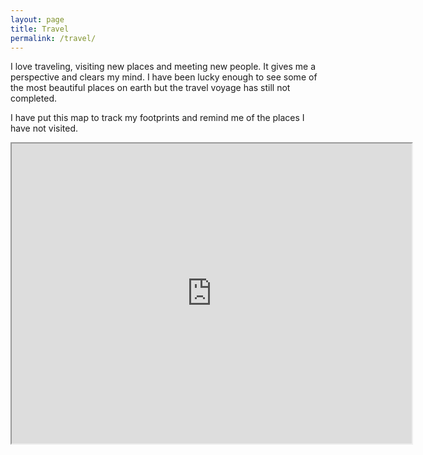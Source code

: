 ```yaml
---
layout: page
title: Travel
permalink: /travel/
---
```


I love traveling, visiting new places and meeting new people. It gives me a perspective and clears my mind. I have been lucky enough to see some of the most beautiful places on earth but the travel voyage has still not completed.

I have put this map to track my footprints and remind me of the places I have not visited.

<iframe src="https://www.google.com/maps/d/embed?mid=1KU3PPQFNHNYiWmyf2331istNsFM" width="640" height="480"></iframe>